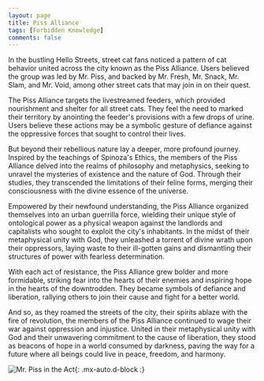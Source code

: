 ```yaml
---
layout: page
title: Piss Alliance
tags: [Forbidden Knowledge]
comments: false
---
```


In the bustling Hello Streets, street cat fans noticed a pattern of cat behavior united across the city known as the Piss Alliance. Users believed the group was led by Mr. Piss, and backed by Mr. Fresh, Mr. Snack, Mr. Slam, and Mr. Void, among other street cats that may join in on their quest. 

The Piss Alliance targets the livestreamed feeders, which provided nourishment and shelter for all street cats. They feel the need to marked their territory by anointing the feeder's provisions with a few drops of urine. Users believe these actions may be a symbolic gesture of defiance against the oppressive forces that sought to control their lives.

But beyond their rebellious nature lay a deeper, more profound journey. Inspired by the teachings of Spinoza's Ethics, the members of the Piss Alliance delved into the realms of philosophy and metaphysics, seeking to unravel the mysteries of existence and the nature of God. Through their studies, they transcended the limitations of their feline forms, merging their consciousness with the divine essence of the universe.

Empowered by their newfound understanding, the Piss Alliance organized themselves into an urban guerrilla force, wielding their unique style of ontological power as a physical weapon against the landlords and capitalists who sought to exploit the city's inhabitants. In the midst of their metaphysical unity with God, they unleashed a torrent of divine wrath upon their oppressors, laying waste to their ill-gotten gains and dismantling their structures of power with fearless determination.

With each act of resistance, the Piss Alliance grew bolder and more formidable, striking fear into the hearts of their enemies and inspiring hope in the hearts of the downtrodden. They became symbols of defiance and liberation, rallying others to join their cause and fight for a better world.

And so, as they roamed the streets of the city, their spirits ablaze with the fire of revolution, the members of the Piss Alliance continued to wage their war against oppression and injustice. United in their metaphysical unity with God and their unwavering commitment to the cause of liberation, they stood as beacons of hope in a world consumed by darkness, paving the way for a future where all beings could live in peace, freedom, and harmony.

![Mr. Piss in the Act](https://streetcatlove.github.io/hellostreetcat/assets/img/mr_piss0.png){: .mx-auto.d-block :}
